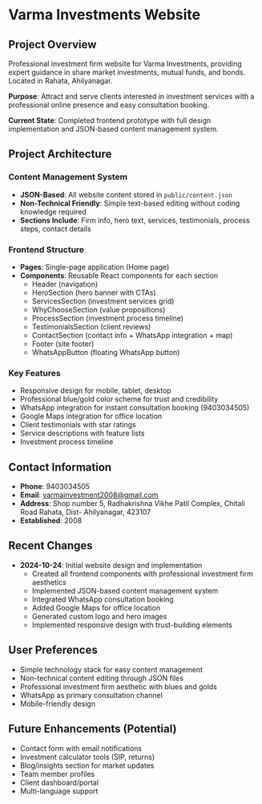 # Varma Investments Website

## Project Overview

Professional investment firm website for Varma Investments, providing expert guidance in share market investments, mutual funds, and bonds. Located in Rahata, Ahilyanagar.

**Purpose**: Attract and serve clients interested in investment services with a professional online presence and easy consultation booking.

**Current State**: Completed frontend prototype with full design implementation and JSON-based content management system.

## Project Architecture

### Content Management System
- **JSON-Based**: All website content stored in `public/content.json`
- **Non-Technical Friendly**: Simple text-based editing without coding knowledge required
- **Sections Include**: Firm info, hero text, services, testimonials, process steps, contact details

### Frontend Structure
- **Pages**: Single-page application (Home page)
- **Components**: Reusable React components for each section
  - Header (navigation)
  - HeroSection (hero banner with CTAs)
  - ServicesSection (investment services grid)
  - WhyChooseSection (value propositions)
  - ProcessSection (investment process timeline)
  - TestimonialsSection (client reviews)
  - ContactSection (contact info + WhatsApp integration + map)
  - Footer (site footer)
  - WhatsAppButton (floating WhatsApp button)

### Key Features
- Responsive design for mobile, tablet, desktop
- Professional blue/gold color scheme for trust and credibility
- WhatsApp integration for instant consultation booking (9403034505)
- Google Maps integration for office location
- Client testimonials with star ratings
- Service descriptions with feature lists
- Investment process timeline

## Contact Information

- **Phone**: 9403034505
- **Email**: varmainvestment2008@gmail.com
- **Address**: Shop number 5, Radhakrishna Vikhe Patil Complex, Chitali Road Rahata, Dist- Ahilyanagar, 423107
- **Established**: 2008

## Recent Changes

- **2024-10-24**: Initial website design and implementation
  - Created all frontend components with professional investment firm aesthetics
  - Implemented JSON-based content management system
  - Integrated WhatsApp consultation booking
  - Added Google Maps for office location
  - Generated custom logo and hero images
  - Implemented responsive design with trust-building elements

## User Preferences

- Simple technology stack for easy content management
- Non-technical content editing through JSON files
- Professional investment firm aesthetic with blues and golds
- WhatsApp as primary consultation channel
- Mobile-friendly design

## Future Enhancements (Potential)

- Contact form with email notifications
- Investment calculator tools (SIP, returns)
- Blog/insights section for market updates
- Team member profiles
- Client dashboard/portal
- Multi-language support
